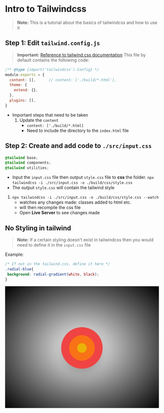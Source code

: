 # Intro to Tailwindcss 
> **Note:** This is a tutorial about the basics of tailwindcss and how to use it

## Step 1: Edit `tailwind.config.js`
> **Important:** [Reference to tailwind.css documentation](https://tailwindcss.com/docs/installation)
This file by default contains the following code: 
```js
/** @type {import('tailwindcss').Config} */
module.exports = {
  content: [],      // content: ['./build/*.html'],
  theme: {
    extend: {},
  },
  plugins: [],
}
```

+ Important steps that need to be taken
  1. Update the `content`
     + `content: ['./build/*.html]`
     + Need to include the directory to the `index.html` file
  
## Step 2: Create and add code to `./src/input.css`
```css
@tailwind base;
@tailwind components;
@tailwind utilities;
```

+ Input the `input.css` file then output `style.css` file to **css** the folder. 
`npx tailwindcss -i ./src/input.css -o ./build/css/style.css`
+ The output `style.css` will contain the tailwind style

1. `npx tailwindcss -i ./src/input.css -o ./build/css/style.css --watch`
   + watches any changes made: classes added to html etc. 
   + will then recompile the css file 
   + Open **Live Server** to see changes made

## No Styling in tailwind
> **Note:** If a certain styling doesn't exist in tailwindcss then you would need to define it in the `input.css` file

Example: 
```css
/* If not in the tailwind.css, define it here */
.radial-blue{
 background: radial-gradient(white, black);   
}
```
![screen](output.jpg)